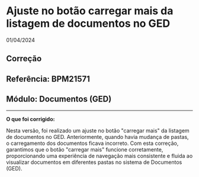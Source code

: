 # Ajuste no botão carregar mais da listagem de documentos no GED
01/04/2024
## Correção
## Referência: BPM21571
## Módulo: Documentos (GED)
***

**O que foi corrigido:**

Nesta versão, foi realizado um ajuste no botão "carregar mais" da listagem de documentos no GED. Anteriormente, quando havia mudança de pastas, o carregamento dos documentos ficava incorreto. Com esta correção, garantimos que o botão "carregar mais" funcione corretamente, proporcionando uma experiência de navegação mais consistente e fluida ao visualizar documentos em diferentes pastas no sistema de Documentos (GED).